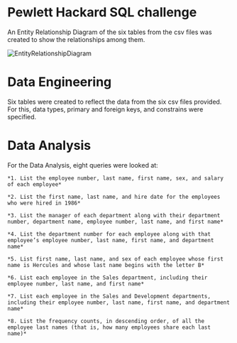 # Pewlett Hackard SQL challenge

An Entity Relationship Diagram of the six tables from the csv files was created to show the relationships among them.

![EntityRelationshipDiagram](https://github.com/Wynton0535/sql-challenge/assets/159064511/59a21a2b-4589-412c-b5ad-d58a384f83c8)

# Data Engineering

Six tables were created to reflect the data from the six csv files provided. For this, data types, primary and foreign keys, and constrains were specified. 

# Data Analysis

For the Data Analysis, eight queries were looked at:

    *1. List the employee number, last name, first name, sex, and salary of each employee*

    *2. List the first name, last name, and hire date for the employees who were hired in 1986*

    *3. List the manager of each department along with their department number, department name, employee number, last name, and first name*

    *4. List the department number for each employee along with that employee’s employee number, last name, first name, and department name*

    *5. List first name, last name, and sex of each employee whose first name is Hercules and whose last name begins with the letter B*

    *6. List each employee in the Sales department, including their employee number, last name, and first name*

    *7. List each employee in the Sales and Development departments, including their employee number, last name, first name, and department name*

    *8. List the frequency counts, in descending order, of all the employee last names (that is, how many employees share each last name)*
